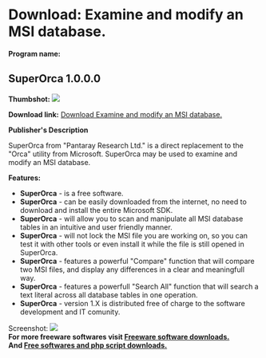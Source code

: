 # Download: Examine and modify an MSI database. 

**Program name:**

## SuperOrca 1.0.0.0

  
**Thumbshot:** ![](http://www.freewarefiles.com/screenshot/superorca_md.jpg)   
  
**Download link:** [Download Examine and modify an MSI database. ](http://freesoftwares.boysofts.com/SuperOrca_program_43510.html)  
  


**Publisher's Description**  
  


SuperOrca from "Pantaray Research Ltd." is a direct replacement to the "Orca" utility from Microsoft. SuperOrca may be used to examine and modify an MSI database. 

**Features:**

  * **SuperOrca** \- is a free software. 
  * **SuperOrca** \- can be easily downloaded from the internet, no need to download and install the entire Microsoft SDK. 
  * **SuperOrca** \- will allow you to scan and manipulate all MSI database tables in an intuitive and user friendly manner. 
  * **SuperOrca** \- will not lock the MSI file you are working on, so you can test it with other tools or even install it while the file is still opened in SuperOrca. 
  * **SuperOrca** \- features a powerful "Compare" function that will compare two MSI files, and display any differences in a clear and meaningfull way. 
  * **SuperOrca** \- features a powerfull "Search All" function that will search a text literal across all database tables in one operation. 
  * **SuperOrca** \- version 1.X is distributed free of charge to the software development and IT comunity. 

  
  
Screenshot: ![](http://www.freewarefiles.com/screenshot/superorca.jpg)   
**For more freeware softwares visit [Freeware software downloads.](http://freesoftwares.boysofts.com/)**   
**And [Free softwares and php script downloads.](http://www.boysofts.com/)**
